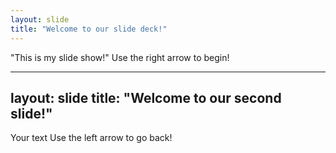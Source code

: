 ```yaml
---
layout: slide
title: "Welcome to our slide deck!"
---
```

"This is my slide show!"
Use the right arrow to begin!

---
layout: slide
title: "Welcome to our second slide!"
---
Your text
Use the left arrow to go back!
